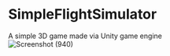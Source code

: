 # SimpleFlightSimulator
A simple 3D game made via Unity game engine  
![Screenshot (940)](https://user-images.githubusercontent.com/55059378/93931793-d8d16000-fd51-11ea-8fd3-ef3f87d0fb2c.png)
